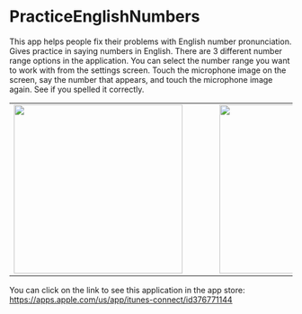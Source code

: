 # PracticeEnglishNumbers

This app helps people fix their problems with English number pronunciation. Gives practice in saying numbers in English. There are 3 different number range options in the application. You can select the number range you want to work with from the settings screen. Touch the microphone image on the screen, say the number that appears, and touch the microphone image again. See if you spelled it correctly.

<table>
<tr>
  <td>
    <img src="https://user-images.githubusercontent.com/32794321/219120566-a8708c00-d675-415b-a907-4fb1b56b2c2e.png" style="width: 300px;margin-right: 50px;" />
  </td>
   <td>
    <img src="https://user-images.githubusercontent.com/32794321/219120573-125bacc0-079d-4e53-bc62-78f1b2d825c4.png" style="width: 300px;margin-right: 50px;"/>
  </td>
</tr>
</table>

You can click on the link to see this application in the app store:
https://apps.apple.com/us/app/itunes-connect/id376771144



